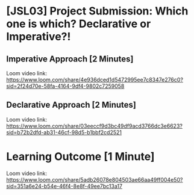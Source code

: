 # [JSL03] Project Submission: Which one is which? Declarative or Imperative?!

## Imperative Approach [2 Minutes]

Loom video link: https://www.loom.com/share/4e936dced1d5472995ee7c8347e276c0?sid=2f24d70e-58fa-4164-9df4-9802c7259058

## Declarative Approach [2 Minutes]

Loom video link: https://www.loom.com/share/03eeccf9d3bc49df9acd3766dc3e6623?sid=b72b2dfd-ab31-46cf-98d5-b1bbf2cd2521

# Learning Outcome [1 Minute]

Loom video link: https://www.loom.com/share/5adb26078e804503ae66aa49ff004e50?sid=351a6e24-b54e-46f4-8e8f-49ee7bc13a17
